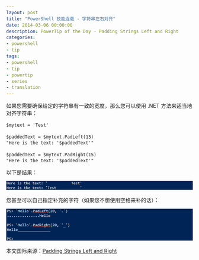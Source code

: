 ```yaml
---
layout: post
title: "PowerShell 技能连载 - 字符串左右对齐"
date: 2014-03-06 00:00:00
description: PowerTip of the Day - Padding Strings Left and Right
categories:
- powershell
- tip
tags:
- powershell
- tip
- powertip
- series
- translation
---
```

如果您需要确保给定的字符串有一致的宽度，那么您可以使用 .NET 方法来适当地对齐字符串：

    $mytext = 'Test'
    
    $paddedText = $mytext.PadLeft(15)
    "Here is the text: '$paddedText'"
    
    $paddedText = $mytext.PadRight(15)
    "Here is the text: '$paddedText'" 

以下是结果：

![](/img/2014-03-06-padding-strings-left-and-right-001.png)

您甚至可以自己指定补充的字符（如果您不想使用空格来补的话）：

![](/img/2014-03-06-padding-strings-left-and-right-002.png)

<!--more-->
本文国际来源：[Padding Strings Left and Right](http://community.idera.com/powershell/powertips/b/tips/posts/padding-strings-left-and-right)

